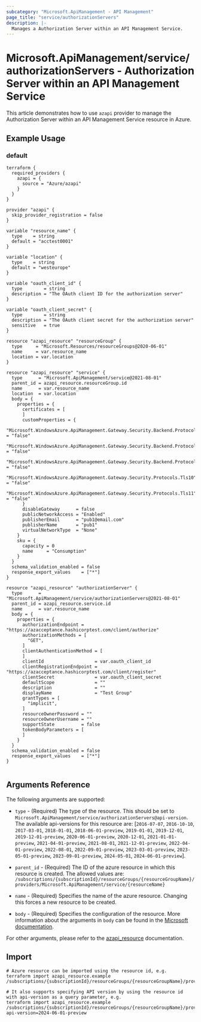 ```yaml
---
subcategory: "Microsoft.ApiManagement - API Management"
page_title: "service/authorizationServers"
description: |-
  Manages a Authorization Server within an API Management Service.
---
```


# Microsoft.ApiManagement/service/authorizationServers - Authorization Server within an API Management Service

This article demonstrates how to use `azapi` provider to manage the Authorization Server within an API Management Service resource in Azure.

## Example Usage

### default

```hcl
terraform {
  required_providers {
    azapi = {
      source = "Azure/azapi"
    }
  }
}

provider "azapi" {
  skip_provider_registration = false
}

variable "resource_name" {
  type    = string
  default = "acctest0001"
}

variable "location" {
  type    = string
  default = "westeurope"
}

variable "oauth_client_id" {
  type        = string
  description = "The OAuth client ID for the authorization server"
}

variable "oauth_client_secret" {
  type        = string
  description = "The OAuth client secret for the authorization server"
  sensitive   = true
}

resource "azapi_resource" "resourceGroup" {
  type     = "Microsoft.Resources/resourceGroups@2020-06-01"
  name     = var.resource_name
  location = var.location
}

resource "azapi_resource" "service" {
  type      = "Microsoft.ApiManagement/service@2021-08-01"
  parent_id = azapi_resource.resourceGroup.id
  name      = var.resource_name
  location  = var.location
  body = {
    properties = {
      certificates = [
      ]
      customProperties = {
        "Microsoft.WindowsAzure.ApiManagement.Gateway.Security.Backend.Protocols.Ssl30" = "false"
        "Microsoft.WindowsAzure.ApiManagement.Gateway.Security.Backend.Protocols.Tls10" = "false"
        "Microsoft.WindowsAzure.ApiManagement.Gateway.Security.Backend.Protocols.Tls11" = "false"
        "Microsoft.WindowsAzure.ApiManagement.Gateway.Security.Protocols.Tls10"         = "false"
        "Microsoft.WindowsAzure.ApiManagement.Gateway.Security.Protocols.Tls11"         = "false"
      }
      disableGateway      = false
      publicNetworkAccess = "Enabled"
      publisherEmail      = "pub1@email.com"
      publisherName       = "pub1"
      virtualNetworkType  = "None"
    }
    sku = {
      capacity = 0
      name     = "Consumption"
    }
  }
  schema_validation_enabled = false
  response_export_values    = ["*"]
}

resource "azapi_resource" "authorizationServer" {
  type      = "Microsoft.ApiManagement/service/authorizationServers@2021-08-01"
  parent_id = azapi_resource.service.id
  name      = var.resource_name
  body = {
    properties = {
      authorizationEndpoint = "https://azacceptance.hashicorptest.com/client/authorize"
      authorizationMethods = [
        "GET",
      ]
      clientAuthenticationMethod = [
      ]
      clientId                   = var.oauth_client_id
      clientRegistrationEndpoint = "https://azacceptance.hashicorptest.com/client/register"
      clientSecret               = var.oauth_client_secret
      defaultScope               = ""
      description                = ""
      displayName                = "Test Group"
      grantTypes = [
        "implicit",
      ]
      resourceOwnerPassword = ""
      resourceOwnerUsername = ""
      supportState          = false
      tokenBodyParameters = [
      ]
    }
  }
  schema_validation_enabled = false
  response_export_values    = ["*"]
}


```



## Arguments Reference

The following arguments are supported:

* `type` - (Required) The type of the resource. This should be set to `Microsoft.ApiManagement/service/authorizationServers@api-version`. The available api-versions for this resource are: [`2016-07-07`, `2016-10-10`, `2017-03-01`, `2018-01-01`, `2018-06-01-preview`, `2019-01-01`, `2019-12-01`, `2019-12-01-preview`, `2020-06-01-preview`, `2020-12-01`, `2021-01-01-preview`, `2021-04-01-preview`, `2021-08-01`, `2021-12-01-preview`, `2022-04-01-preview`, `2022-08-01`, `2022-09-01-preview`, `2023-03-01-preview`, `2023-05-01-preview`, `2023-09-01-preview`, `2024-05-01`, `2024-06-01-preview`].

* `parent_id` - (Required) The ID of the azure resource in which this resource is created. The allowed values are:  
  `/subscriptions/{subscriptionId}/resourceGroups/{resourceGroupName}/providers/Microsoft.ApiManagement/service/{resourceName}`

* `name` - (Required) Specifies the name of the azure resource. Changing this forces a new resource to be created.

* `body` - (Required) Specifies the configuration of the resource. More information about the arguments in `body` can be found in the [Microsoft documentation](https://learn.microsoft.com/en-us/azure/templates/Microsoft.ApiManagement/service/authorizationServers?pivots=deployment-language-terraform).

For other arguments, please refer to the [azapi_resource](https://registry.terraform.io/providers/Azure/azapi/latest/docs/resources/resource) documentation.

## Import

 ```shell
 # Azure resource can be imported using the resource id, e.g.
 terraform import azapi_resource.example /subscriptions/{subscriptionId}/resourceGroups/{resourceGroupName}/providers/Microsoft.ApiManagement/service/{resourceName}/authorizationServers/{resourceName}
 
 # It also supports specifying API version by using the resource id with api-version as a query parameter, e.g.
 terraform import azapi_resource.example /subscriptions/{subscriptionId}/resourceGroups/{resourceGroupName}/providers/Microsoft.ApiManagement/service/{resourceName}/authorizationServers/{resourceName}?api-version=2024-06-01-preview
 ```
